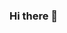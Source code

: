### Hi there 👋

<!--
**huyen-trinh/huyen-trinh** is a ✨ _special_ ✨ repository because its `README.md` (this file) appears on your GitHub profile.

Here are some ideas to get you started:

- 🔭 I’m currently working on the Baylor Sports Analysis Case Competition
- 🌱 I’m currently learning Python, SQL, R
- 👯 I’m looking for more opportunities to use my analytics skills to solve real world problems
- ⚡ Fun fact: I love travelling, cooking, baking, music and movies 

